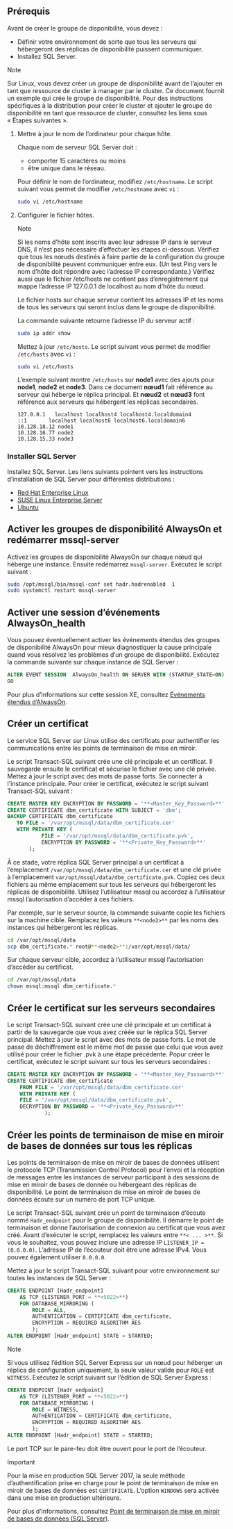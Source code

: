 ## <a name="prerequisites"></a>Prérequis

Avant de créer le groupe de disponibilité, vous devez :

- Définir votre environnement de sorte que tous les serveurs qui hébergeront des réplicas de disponibilité puissent communiquer.
- Installez SQL Server.

>[!NOTE]
>Sur Linux, vous devez créer un groupe de disponibilité avant de l’ajouter en tant que ressource de cluster à manager par le cluster. Ce document fournit un exemple qui crée le groupe de disponibilité. Pour des instructions spécifiques à la distribution pour créer le cluster et ajouter le groupe de disponibilité en tant que ressource de cluster, consultez les liens sous « Étapes suivantes ».

1. Mettre à jour le nom de l’ordinateur pour chaque hôte.

   Chaque nom de serveur SQL Server doit :
   
   - comporter 15 caractères ou moins
   - être unique dans le réseau.
   
   Pour définir le nom de l’ordinateur, modifiez `/etc/hostname`. Le script suivant vous permet de modifier `/etc/hostname` avec `vi` :

   ```bash
   sudo vi /etc/hostname
   ```

2. Configurer le fichier hôtes.

    >[!NOTE]
    >Si les noms d’hôte sont inscrits avec leur adresse IP dans le serveur DNS, il n’est pas nécessaire d’effectuer les étapes ci-dessous. Vérifiez que tous les nœuds destinés à faire partie de la configuration du groupe de disponibilité peuvent communiquer entre eux. (Un test Ping vers le nom d’hôte doit répondre avec l’adresse IP correspondante.) Vérifiez aussi que le fichier /etc/hosts ne contient pas d’enregistrement qui mappe l’adresse IP 127.0.0.1 de localhost au nom d’hôte du nœud.
    >

   Le fichier hosts sur chaque serveur contient les adresses IP et les noms de tous les serveurs qui seront inclus dans le groupe de disponibilité. 

   La commande suivante retourne l’adresse IP du serveur actif :

   ```bash
   sudo ip addr show
   ```

   Mettez à jour `/etc/hosts`. Le script suivant vous permet de modifier `/etc/hosts` avec `vi` :

   ```bash
   sudo vi /etc/hosts
   ```

   L’exemple suivant montre `/etc/hosts` sur **node1** avec des ajouts pour **node1**, **node2** et **node3**. Dans ce document **nœud1** fait référence au serveur qui héberge le réplica principal. Et **nœud2** et **nœud3** font référence aux serveurs qui hébergent les réplicas secondaires.

    ```
    127.0.0.1   localhost localhost4 localhost4.localdomain4
    ::1       localhost localhost6 localhost6.localdomain6
    10.128.18.12 node1
    10.128.16.77 node2
    10.128.15.33 node3
    ```

### <a name="install-sql-server"></a>Installer SQL Server

Installez SQL Server. Les liens suivants pointent vers les instructions d’installation de SQL Server pour différentes distributions : 

- [Red Hat Enterprise Linux](../linux/quickstart-install-connect-red-hat.md)
- [SUSE Linux Enterprise Server](../linux/quickstart-install-connect-suse.md)
- [Ubuntu](../linux/quickstart-install-connect-ubuntu.md)

## <a name="enable-alwayson-availability-groups-and-restart-mssql-server"></a>Activer les groupes de disponibilité AlwaysOn et redémarrer mssql-server

Activez les groupes de disponibilité AlwaysOn sur chaque nœud qui héberge une instance. Ensuite redémarrez `mssql-server`. Exécutez le script suivant :

```bash
sudo /opt/mssql/bin/mssql-conf set hadr.hadrenabled  1
sudo systemctl restart mssql-server
```

##  <a name="enable-an-alwayson_health-event-session"></a>Activer une session d’événements AlwaysOn_health 

Vous pouvez éventuellement activer les événements étendus des groupes de disponibilité AlwaysOn pour mieux diagnostiquer la cause principale quand vous résolvez les problèmes d’un groupe de disponibilité. Exécutez la commande suivante sur chaque instance de SQL Server : 

```SQL
ALTER EVENT SESSION  AlwaysOn_health ON SERVER WITH (STARTUP_STATE=ON);
GO
```

Pour plus d’informations sur cette session XE, consultez [Événements étendus d’AlwaysOn](../database-engine/availability-groups/windows/always-on-extended-events.md).

## <a name="create-a-certificate"></a>Créer un certificat

Le service SQL Server sur Linux utilise des certificats pour authentifier les communications entre les points de terminaison de mise en miroir. 

Le script Transact-SQL suivant crée une clé principale et un certificat. Il sauvegarde ensuite le certificat et sécurise le fichier avec une clé privée. Mettez à jour le script avec des mots de passe forts. Se connecter à l'instance principale. Pour créer le certificat, exécutez le script suivant Transact-SQL suivant :

```SQL
CREATE MASTER KEY ENCRYPTION BY PASSWORD = '**<Master_Key_Password>**';
CREATE CERTIFICATE dbm_certificate WITH SUBJECT = 'dbm';
BACKUP CERTIFICATE dbm_certificate
   TO FILE = '/var/opt/mssql/data/dbm_certificate.cer'
   WITH PRIVATE KEY (
           FILE = '/var/opt/mssql/data/dbm_certificate.pvk',
           ENCRYPTION BY PASSWORD = '**<Private_Key_Password>**'
       );
```

À ce stade, votre réplica SQL Server principal a un certificat à l’emplacement `/var/opt/mssql/data/dbm_certificate.cer` et une clé privée à l’emplacement `var/opt/mssql/data/dbm_certificate.pvk`. Copiez ces deux fichiers au même emplacement sur tous les serveurs qui hébergeront les réplicas de disponibilité. Utilisez l’utilisateur mssql ou accordez à l’utilisateur mssql l’autorisation d’accéder à ces fichiers. 

Par exemple, sur le serveur source, la commande suivante copie les fichiers sur la machine cible. Remplacez les valeurs `**<node2>**` par les noms des instances qui hébergeront les réplicas. 

```bash
cd /var/opt/mssql/data
scp dbm_certificate.* root@**<node2>**:/var/opt/mssql/data/
```

Sur chaque serveur cible, accordez à l’utilisateur mssql l’autorisation d’accéder au certificat.

```bash
cd /var/opt/mssql/data
chown mssql:mssql dbm_certificate.*
```

## <a name="create-the-certificate-on-secondary-servers"></a>Créer le certificat sur les serveurs secondaires

Le script Transact-SQL suivant crée une clé principale et un certificat à partir de la sauvegarde que vous avez créée sur le réplica SQL Server principal. Mettez à jour le script avec des mots de passe forts. Le mot de passe de déchiffrement est le même mot de passe que celui que vous avez utilisé pour créer le fichier .pvk à une étape précédente. Popur créer le certificat, exécutez le script suivant sur tous les serveurs secondaires :

```SQL
CREATE MASTER KEY ENCRYPTION BY PASSWORD = '**<Master_Key_Password>**';
CREATE CERTIFICATE dbm_certificate
    FROM FILE = '/var/opt/mssql/data/dbm_certificate.cer'
    WITH PRIVATE KEY (
    FILE = '/var/opt/mssql/data/dbm_certificate.pvk',
    DECRYPTION BY PASSWORD = '**<Private_Key_Password>**'
            );
```

## <a name="create-the-database-mirroring-endpoints-on-all-replicas"></a>Créer les points de terminaison de mise en miroir de bases de données sur tous les réplicas

Les points de terminaison de mise en miroir de bases de données utilisent le protocole TCP (Transmission Control Protocol) pour l’envoi et la réception de messages entre les instances de serveur participant à des sessions de mise en miroir de bases de donnée ou hébergeant des réplicas de disponibilité. Le point de terminaison de mise en miroir de bases de données écoute sur un numéro de port TCP unique. 

Le script Transact-SQL suivant crée un point de terminaison d’écoute nommé `Hadr_endpoint` pour le groupe de disponibilité. Il démarre le point de terminaison et donne l’autorisation de connexion au certificat que vous avez créé. Avant d’exécuter le script, remplacez les valeurs entre `**< ... >**`. Si vous le souhaitez, vous pouvez inclure une adresse IP `LISTENER_IP = (0.0.0.0)`. L’adresse IP de l’écouteur doit être une adresse IPv4. Vous pouvez également utiliser `0.0.0.0`. 

Mettez à jour le script Transact-SQL suivant pour votre environnement sur toutes les instances de SQL Server : 

```SQL
CREATE ENDPOINT [Hadr_endpoint]
    AS TCP (LISTENER_PORT = **<5022>**)
    FOR DATABASE_MIRRORING (
        ROLE = ALL,
        AUTHENTICATION = CERTIFICATE dbm_certificate,
        ENCRYPTION = REQUIRED ALGORITHM AES
        );
ALTER ENDPOINT [Hadr_endpoint] STATE = STARTED;
```

>[!NOTE]
>Si vous utilisez l’édition SQL Server Express sur un nœud pour héberger un réplica de configuration uniquement, la seule valeur valide pour `ROLE` est `WITNESS`. Exécutez le script suivant sur l’édition de SQL Server Express :

```SQL
CREATE ENDPOINT [Hadr_endpoint]
    AS TCP (LISTENER_PORT = **<5022>**)
    FOR DATABASE_MIRRORING (
        ROLE = WITNESS,
        AUTHENTICATION = CERTIFICATE dbm_certificate,
        ENCRYPTION = REQUIRED ALGORITHM AES
        );
ALTER ENDPOINT [Hadr_endpoint] STATE = STARTED;
```

Le port TCP sur le pare-feu doit être ouvert pour le port de l’écouteur.



>[!IMPORTANT]
>Pour la mise en production SQL Server 2017, la seule méthode d’authentification prise en charge pour le point de terminaison de mise en miroir de bases de données est `CERTIFICATE`. L’option `WINDOWS` sera activée dans une mise en production ultérieure.

Pour plus d’informations, consultez [Point de terminaison de mise en miroir de bases de données (SQL Server)](../database-engine/database-mirroring/the-database-mirroring-endpoint-sql-server.md).